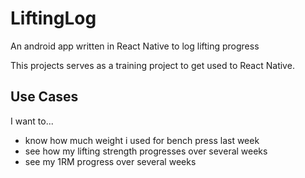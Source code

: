 # LiftingLog
 An android app written in React Native to log lifting progress

This projects serves as a training project to get used to React Native.

## Use Cases
I want to...
* know how much weight i used for bench press last week
* see how my lifting strength progresses over several weeks
* see my 1RM progress over several weeks
